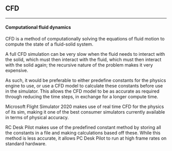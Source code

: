 ## CFD
---
#### Computational fluid dynamics

CFD is a method of computationally solving the equations of fluid motion to compute the state of a fluid-solid system.

A full CFD simulation can be very slow when the fluid needs to interact with the solid, which must then interact with the fluid, which must then interact with the solid again; the recursive nature of the problem makes it very expensive.

As such, it would be preferable to either predefine constants for the physics engine to use, or use a CFD model to calculate these constants before use in the simulator. This allows the CFD model to be as accurate as required through reducing the time steps, in exchange for a longer compute time.

Microsoft Flight Simulator 2020 makes use of real time CFD for the physics of its sim, making it one of the best consumer simulators currently available in terms of physical accuracy.

RC Desk Pilot makes use of the predefined constant method by storing all the constants in a file and making calculations based off these. While this method is less accurate, it allows PC Desk Pilot to run at high frame rates on standard hardware.